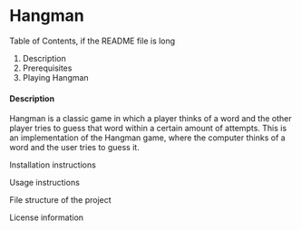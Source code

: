 # Hangman

Table of Contents, if the README file is long
1. Description
1. Prerequisites 
1. Playing Hangman

#### Description
Hangman is a classic game in which a player thinks of a word and the other player tries to guess that word within a certain amount of attempts. This is an implementation of the Hangman game, where the computer thinks of a word and the user tries to guess it. 

Installation instructions


Usage instructions


File structure of the project


License information

